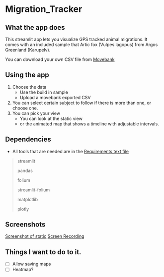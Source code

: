 # Migration_Tracker
## What the app does
This streamlit app lets you visualize GPS tracked animal migrations. It comes with an included sample that Artic fox (Vulpes lagopus) from Argos Greenland (Karupelv).

You can download your own CSV file from [Movebank](https://www.movebank.org/)

## Using the app
1. Choose the data
    - Use the build in sample
    - Upload a movebank exported CSV
2. You can select certain subject to follow if there is more than one, or choose one.
3. You can pick your view
    - You can look at the static view
    - or the animated map that shows a timeline with adjustable intervals.

## Dependencies
- All tools that are needed are in the [Requirements text file](requirements.txt)
> streamlit
> 
> pandas
> 
> folium
> 
> streamlit-folium
> 
> matplotlib
> 
> plotly

## Screenshots
[Screenshot of static](screenshot1.png)
[Screen Recording](sr1.mp4)

## Things I want to do to it.
- [ ] Allow saving maps
- [ ] Heatmap?